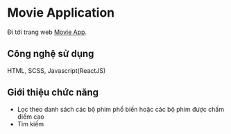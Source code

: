 # Movie Application

Đi tới trang web [Movie App](https://movieapp-afd282.netlify.app/).

## Công nghệ sử dụng
HTML, SCSS, Javascript(ReactJS)
## Giới thiệu chức năng
* Lọc theo danh sách các bộ phim phổ biến hoặc các bộ phim được chấm điểm cao
* Tìm kiếm 
